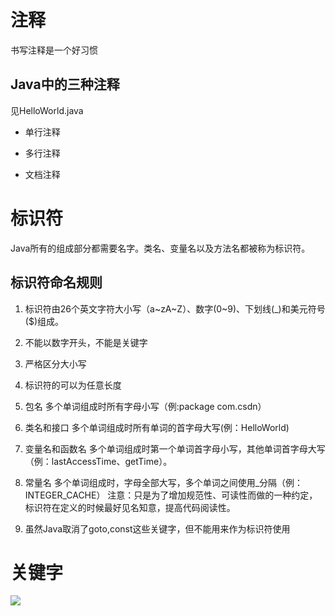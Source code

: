 # 注释

书写注释是一个好习惯

## Java中的三种注释

见HelloWorld.java

- 单行注释

- 多行注释

- 文档注释

# 标识符

Java所有的组成部分都需要名字。类名、变量名以及方法名都被称为标识符。

## 标识符命名规则

1. 标识符由26个英文字符大小写（a~zA~Z）、数字(0~9)、下划线(_)和美元符号($)组成。 
2. 不能以数字开头，不能是关键字 
3. 严格区分大小写 
4. 标识符的可以为任意长度
5. 包名 多个单词组成时所有字母小写（例:package com.csdn） 
6. 类名和接口 多个单词组成时所有单词的首字母大写(例：HelloWorld) 
7. 变量名和函数名 多个单词组成时第一个单词首字母小写，其他单词首字母大写（例：lastAccessTime、getTime）。 
8. 常量名 多个单词组成时，字母全部大写，多个单词之间使用_分隔（例：INTEGER_CACHE） 注意：只是为了增加规范性、可读性而做的一种约定，标识符在定义的时候最好见名知意，提高代码阅读性。

9. 虽然Java取消了goto,const这些关键字，但不能用来作为标识符使用

# 关键字
![](https://gitee.com/YatJay/image/raw/master/img/202202071651562.png)

